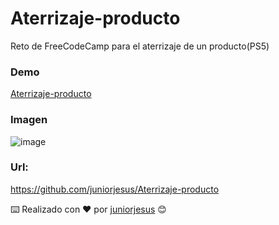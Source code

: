 # Aterrizaje-producto
Reto de FreeCodeCamp para el aterrizaje de un producto(PS5)

### Demo

[Aterrizaje-producto](https://juniorjesus.github.io/Aterrizaje-producto/)

### Imagen 

![image](https://user-images.githubusercontent.com/43246228/142753463-4df4cc26-48ce-40bf-b38a-ba720582fcdc.png)

### Url:

https://github.com/juniorjesus/Aterrizaje-producto

⌨️ Realizado con ❤️ por [juniorjesus](https://github.com/juniorjesus) 😊
